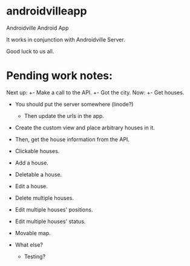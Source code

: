 # androidvilleapp
Androidville Android App

It works in conjunction with Androidville Server.

Good luck to us all.


Pending work notes:
===================

Next up:
 +- Make a call to the API.
   +- Got the city.  Now:
     +- Get houses.
 
 - You should put the server somewhere (linode?)
   - Then update the urls in the app.
 
 - Create the custom view and place arbitrary houses in it.
 
 - Then, get the house information from the API.
 
 - Clickable houses.
 
 - Add a house.
 
 - Deletable a house.
 
 - Edit a house.
 
 - Delete multiple houses.
 
 - Edit multiple houses' positions.
 
 - Edit multiple houses' status.
 
 - Movable map.
 
 - What else?
   - Testing?
